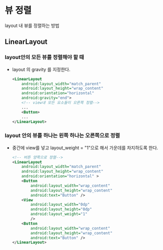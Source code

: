 # 뷰 정렬

layout 내 뷰를 정렬하는 방법

## LinearLayout

### layout안의 모든 뷰를 정렬해야 할 때
+ layout 의 gravity 를 지정한다.

    ```xml
    <LinearLayout
        android:layout_width="match_parent"
        android:layout_height="wrap_content"
        android:orientation="horizontal"
        android:gravity="end">
        <!-- view내 모든 요소들이 오른쪽 정렬-->
        ...
        <Button>
        ...
    </LinearLayout>
    
    ```

### layout 안의 뷰를 하나는 왼쪽 하나는 오른쪽으로 정렬
+ 중간에 view를 넣고 layout_weight = "1"으로 해서 가운데를 차지하도록 한다.

    ```xml
    <!-- 버튼 양쪽으로 정렬-->
    <LinearLayout
        android:layout_width="match_parent"
        android:layout_height="wrap_content"
        android:orientation="horizontal" >
        <Button
            android:layout_width="wrap_content"
            android:layout_height="wrap_content"
            android:text="Button" />
        <View
            android:layout_width="0dp"
            android:layout_height="0dp"
            android:layout_weight="1"
            />    
        <Button
            android:layout_width="wrap_content"
            android:layout_height="wrap_content"
            android:text="Button" />
    </LinearLayout>
    ```
